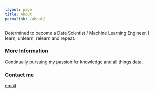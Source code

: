 ```yaml
---
layout: page
title: About
permalink: /about/
---
```


Determined to become a Data Scientist / Machine Learning Engineer. I learn, unlearn, relearn and repeat.

### More Information

Continually pursuing my passion for knowledge and all things data. 

### Contact me

[email](mailto:bobbybroz@gmail.com)
